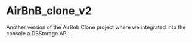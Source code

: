 # AirBnB_clone_v2

Another version of the AirBnb Clone project where we integrated into the console a DBStorage API...
